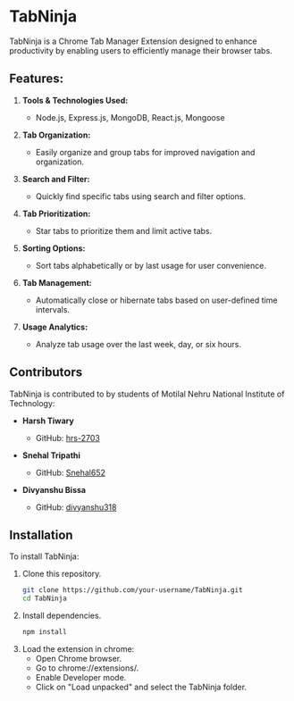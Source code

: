 # TabNinja

TabNinja is a Chrome Tab Manager Extension designed to enhance productivity by enabling users to efficiently manage their browser tabs.

## Features:

1. **Tools & Technologies Used:**

   - Node.js, Express.js, MongoDB, React.js, Mongoose

2. **Tab Organization:**

   - Easily organize and group tabs for improved navigation and organization.

3. **Search and Filter:**

   - Quickly find specific tabs using search and filter options.

4. **Tab Prioritization:**

   - Star tabs to prioritize them and limit active tabs.

5. **Sorting Options:**

   - Sort tabs alphabetically or by last usage for user convenience.

6. **Tab Management:**

   - Automatically close or hibernate tabs based on user-defined time intervals.

7. **Usage Analytics:**
   - Analyze tab usage over the last week, day, or six hours.

## Contributors

TabNinja is contributed to by students of Motilal Nehru National Institute of Technology:

- **Harsh Tiwary**

  - GitHub: [hrs-2703](https://github.com/hrs-2703)

- **Snehal Tripathi**

  - GitHub: [Snehal652](https://github.com/Snehal652)

- **Divyanshu Bissa**
  - GitHub: [divyanshu318](https://github.com/divyanshu318)

## Installation

To install TabNinja:

1. Clone this repository.
   ```bash
   git clone https://github.com/your-username/TabNinja.git
   cd TabNinja
   ```
2. Install dependencies.
   ```bash
   npm install
   ```
3. Load the extension in chrome:
   - Open Chrome browser.
   - Go to chrome://extensions/.
   - Enable Developer mode.
   - Click on "Load unpacked" and select the TabNinja folder.
